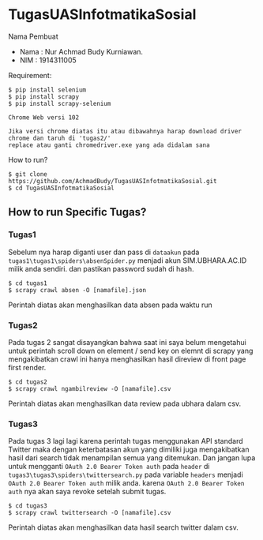 # TugasUASInfotmatikaSosial
Nama Pembuat
- Nama  : Nur Achmad Budy Kurniawan.
- NIM   : 1914311005

Requirement:
```
$ pip install selenium
$ pip install scrapy
$ pip install scrapy-selenium

Chrome Web versi 102

Jika versi chrome diatas itu atau dibawahnya harap download driver chrome dan taruh di 'tugas2/' 
replace atau ganti chromedriver.exe yang ada didalam sana
```

How to run? 
```
$ git clone https://github.com/AchmadBudy/TugasUASInfotmatikaSosial.git
$ cd TugasUASInfotmatikaSosial
```

## How to run Specific Tugas?

### Tugas1
Sebelum nya harap diganti user dan pass di `dataakun` pada `tugas1\tugas1\spiders\absenSpider.py` menjadi akun SIM.UBHARA.AC.ID milik anda sendiri. dan pastikan password sudah di hash.
```
$ cd tugas1
$ scrapy crawl absen -O [namafile].json
```
Perintah diatas akan menghasilkan data absen pada waktu run

### Tugas2
Pada tugas 2 sangat disayangkan bahwa saat ini saya belum mengetahui untuk perintah scroll down on element / send key on elemnt di scrapy yang mengakibatkan crawl ini hanya menghasilkan hasil direview di front page first render.
```
$ cd tugas2
$ scrapy crawl ngambilreview -O [namafile].csv
```
Perintah diatas akan menghasilkan data review pada ubhara dalam csv.

### Tugas3
Pada tugas 3 lagi lagi karena perintah tugas menggunakan API standard Twitter maka dengan keterbatasan akun yang dimiliki juga mengakibatkan hasil dari search tidak menampilan semua yang ditemukan.
Dan jangan lupa untuk mengganti `OAuth 2.0 Bearer Token auth` pada `header` di `tugas3\tugas3\spiders\twittersearch.py` pada variable `headers` menjadi `OAuth 2.0 Bearer Token auth` milik anda. karena `OAuth 2.0 Bearer Token auth` nya akan saya revoke setelah submit tugas.
```
$ cd tugas3
$ scrapy crawl twittersearch -O [namafile].csv
```
Perintah diatas akan menghasilkan data hasil search twitter dalam csv.
